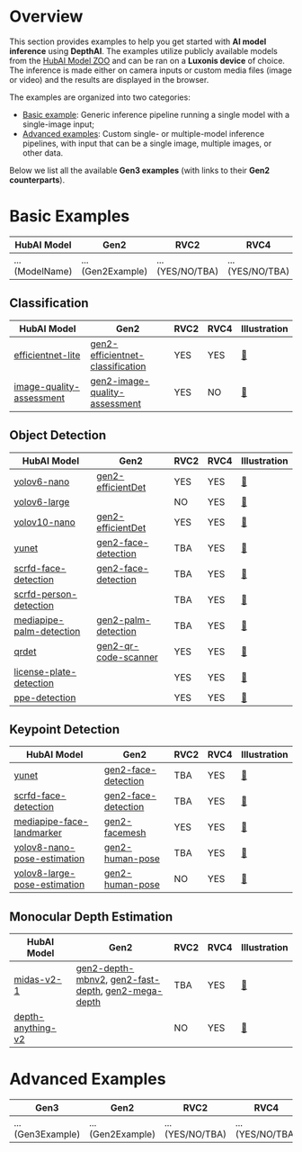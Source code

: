 # Overview
This section provides examples to help you get started with **AI model inference** using **DepthAI**.
The examples utilize publicly available models from the [HubAI Model ZOO](https://hub.luxonis.com/ai/models) and can be ran on a **Luxonis device** of choice.
The inference is made either on camera inputs or custom media files (image or video) and the results are displayed in the browser.

The examples are organized into two categories:
- [Basic example](basic-example/): Generic inference pipeline running a single model with a single-image input;
- [Advanced examples](advanced-examples/): Custom single- or multiple-model inference pipelines, with input that can be a single image, multiple images, or other data.

Below we list all the available **Gen3 examples** (with links to their **Gen2 counterparts**).

# Basic Examples

| HubAI Model | Gen2 | RVC2 | RVC4 | Illustration |
|-------------|------|------|------|--------------|
| ... (ModelName) | ... (Gen2Example) | ... (YES/NO/TBA)  | ... (YES/NO/TBA)  | ... (LinkToMedia) |

## Classification

| HubAI Model | Gen2 | RVC2 | RVC4 | Illustration |
|-------------|------|------|------|--------------|
| [efficientnet-lite](https://hub.luxonis.com/ai/models/fdacd30d-97f4-4c55-843f-8b7e872d8acb?view=page) | [gen2-efficientnet-classification](../../gen2/gen2-efficientnet-classification) | YES | YES | [🔗](basic-example/illustrations/dummy.gif) |
| [image-quality-assessment](https://hub.luxonis.com/ai/models/1c43753e-5e4d-4d32-b08a-584098290d72?view=page) | [gen2-image-quality-assessment](../../gen2/gen2-image-quality-assessment) | YES | NO | [🔗](basic-example/illustrations/dummy.gif) |

## Object Detection

| HubAI Model | Gen2 | RVC2 | RVC4 | Illustration |
|-------------|------|------|------|--------------|
| [yolov6-nano](https://hub.luxonis.com/ai/models/face58c4-45ab-42a0-bafc-19f9fee8a034?view=page) | [gen2-efficientDet](../../gen2/gen2-efficientDet) | YES | YES | [🔗](basic-example/illustrations/dummy.gif) |
| [yolov6-large](https://hub.luxonis.com/ai/models/7937248a-c310-4765-97db-0850086f2dd9?view=page) | | NO | YES | [🔗](basic-example/illustrations/dummy.gif) |
| [yolov10-nano](https://hub.luxonis.com/ai/models/03153a9a-06f7-4ce9-b655-3762d21d0a8a?view=page) | [gen2-efficientDet](../../gen2/gen2-efficientDet) | YES | YES | [🔗](basic-example/illustrations/dummy.gif) |
| [yunet](https://hub.luxonis.com/ai/models/5d635f3c-45c0-41d2-8800-7ca3681b1915?view=page) | [gen2-face-detection](../../gen2/gen2-face-detection) | TBA | YES | [🔗](basic-example/illustrations/dummy.gif) |
| [scrfd-face-detection](https://hub.luxonis.com/ai/models/1f3d7546-66e4-43a8-8724-2fa27df1096f?view=page) | [gen2-face-detection](../../gen2/gen2-face-detection) | TBA | YES | [🔗](basic-example/illustrations/dummy.gif) |
| [scrfd-person-detection](https://hub.luxonis.com/ai/models/c3830468-3178-4de6-bc09-0543bbe28b1c?view=page) | | TBA | YES | [🔗](basic-example/illustrations/dummy.gif) |
| [mediapipe-palm-detection](https://hub.luxonis.com/ai/models/9531aba9-ef45-4ad3-ae03-808387d61bf3?view=page) | [gen2-palm-detection](../../gen2/gen2-palm-detection) | TBA | YES | [🔗](basic-example/illustrations/dummy.gif) |
| [qrdet](https://hub.luxonis.com/ai/models/d1183a0f-e9a0-4fa2-8437-f2f5b0181739?view=page) | [gen2-qr-code-scanner](../../gen2/gen2-qr-code-scanner) | YES | YES | [🔗](basic-example/illustrations/dummy.gif) |
| [license-plate-detection](https://hub.luxonis.com/ai/models/7ded2dab-25b4-4998-9462-cba2fcc6c5ef?view=page) |  | YES | YES | [🔗](basic-example/illustrations/dummy.gif) |
| [ppe-detection](https://hub.luxonis.com/ai/models/fd8699bf-3819-4134-9374-3735b9660d3c?view=page) |  | YES | YES | [🔗](basic-example/illustrations/dummy.gif) |

## Keypoint Detection

| HubAI Model | Gen2 | RVC2 | RVC4 | Illustration |
|-------------|------|------|------|--------------|
| [yunet](https://hub.luxonis.com/ai/models/5d635f3c-45c0-41d2-8800-7ca3681b1915?view=page) | [gen2-face-detection](../../gen2/gen2-face-detection) | TBA | YES | [🔗](basic-example/illustrations/dummy.gif) |
| [scrfd-face-detection](https://hub.luxonis.com/ai/models/1f3d7546-66e4-43a8-8724-2fa27df1096f?view=page) | [gen2-face-detection](../../gen2/gen2-face-detection) | TBA | YES | [🔗](basic-example/illustrations/dummy.gif) |
| [mediapipe-face-landmarker](https://hub.luxonis.com/ai/models/4632304b-91cb-4fcb-b4cc-c8c414e13f56?view=page) | [gen2-facemesh](../../gen2/gen2-facemesh) | YES | YES | [🔗](basic-example/illustrations/dummy.gif) |
| [yolov8-nano-pose-estimation](https://hub.luxonis.com/ai/models/12acd8d7-25c0-4a07-9dff-ab8c5fcae7b1?view=page) | [gen2-human-pose](../../gen2/gen2-human-pose) | TBA | YES | [🔗](basic-example/illustrations/dummy.gif) |
| [yolov8-large-pose-estimation](https://hub.luxonis.com/ai/models/8be178a0-e643-4f1e-b925-06512e4e15c7?view=page) | [gen2-human-pose](../../gen2/gen2-human-pose) | NO | YES | [🔗](basic-example/illustrations/dummy.gif) |

## Monocular Depth Estimation

| HubAI Model | Gen2 | RVC2 | RVC4 | Illustration |
|-------------|------|------|------|--------------|
| [midas-v2-1](https://hub.luxonis.com/ai/models/be09b09e-053d-4330-a0fc-0c9d16aac007?view=page) | [gen2-depth-mbnv2](../../gen2/gen2-depth-mbnv2), [gen2-fast-depth](../../gen2/gen2-fast-depth), [gen2-mega-depth](../../gen2/gen2-mega-depth) | TBA | YES | [🔗](basic-example/illustrations/dummy.gif) |
| [depth-anything-v2](https://hub.luxonis.com/ai/models/c5bf9763-d29d-4b10-8642-fbd032236383?view=page) |  | NO | YES | [🔗](basic-example/illustrations/dummy.gif) |

# Advanced Examples

| Gen3 | Gen2 | RVC2 | RVC4 | Illustration |
|------|------|------|------|--------------|
| ... (Gen3Example) | ... (Gen2Example) | ... (YES/NO/TBA)  | ... (YES/NO/TBA)  | ... (LinkToMedia) |